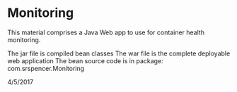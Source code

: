 # Monitoring

This material comprises a Java Web app to use for container health monitoring.

The jar file is compiled bean classes
The war file is the complete deployable web application
The bean source code is in package: com.srspencer.Monitoring

4/5/2017
